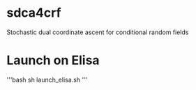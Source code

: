 # sdca4crf

Stochastic dual coordinate ascent for conditional random fields

# Launch on Elisa

'''bash
sh launch_elisa.sh
'''
